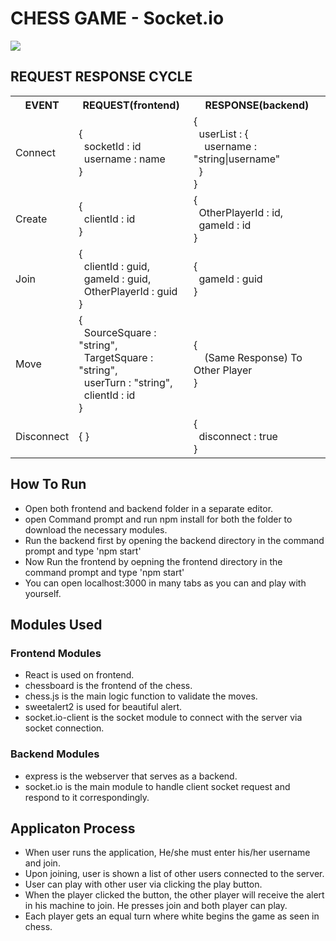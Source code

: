 # CHESS GAME - Socket.io

![](socketchess.gif)

## REQUEST RESPONSE CYCLE

<table>
  <tr>
    <th>EVENT</td>
    <th>REQUEST(frontend)</td>
    <th>RESPONSE(backend)</td>
  </tr>
  <tr>
    <td>Connect</td>
    <td> { <br> &nbsp;&nbsp;socketId : id <br> &nbsp;&nbsp;username : name <br>} </td>
    <td> { <br> &nbsp;&nbsp;userList : { <br> &nbsp;&nbsp;&nbsp;&nbsp;username : "string|username" <br>  &nbsp;&nbsp;} <br> }</td>
  </tr>
  <tr>
    <td>Create</td>
    <td> { <br> &nbsp;&nbsp;clientId : id <br> } </td>
    <td> {  <br> &nbsp;&nbsp;OtherPlayerId : id, <br> &nbsp;&nbsp;gameId : id  <br>  }</td>
  </tr>
  <tr>
    <td>Join</td>
    <td> { <br> &nbsp;&nbsp;clientId : guid, <br>&nbsp;&nbsp;gameId : guid, <br> &nbsp;&nbsp;OtherPlayerId : guid <br> } </td>
    <td> { <br> &nbsp;&nbsp;gameId : guid <br> }</td>
  </tr>
  <tr>
    <td>Move</td>
    <td> { <br> &nbsp;&nbsp;SourceSquare : "string", <br> &nbsp;&nbsp;TargetSquare : "string", <br> &nbsp;&nbsp;userTurn : "string", <br> &nbsp;&nbsp;clientId : id <br>  } </td>
    <td> { <br> &nbsp;&nbsp;&nbsp;&nbsp;(Same Response) To Other Player <br> }</td>
  </tr>
  <tr>
    <td>Disconnect</td>
    <td> { } </td>
    <td> { <br> &nbsp;&nbsp;disconnect : true <br> }</td>
  </tr>
</table>

## How To Run

- Open both frontend and backend folder in a separate editor.
- open Command prompt and run npm install for both the folder to download the necessary modules.
- Run the backend first by opening the backend directory in the command prompt and type 'npm start'
- Now Run the frontend by oepning the frontend directory in the command prompt and type 'npm start'
- You can open localhost:3000 in many tabs as you can and play with yourself.

## Modules Used

### Frontend Modules

- React is used on frontend.
- chessboard is the frontend of the chess.
- chess.js is the main logic function to validate the moves.
- sweetalert2 is used for beautiful alert.
- socket.io-client is the socket module to connect with the server via socket connection.

### Backend Modules

- express is the webserver that serves as a backend.
- socket.io is the main module to handle client socket request and respond to it correspondingly.

## Applicaton Process

- When user runs the application, He/she must enter his/her username and join.
- Upon joining, user is shown a list of other users connected to the server.
- User can play with other user via clicking the play button.
- When the player clicked the button, the other player will receive the alert in his machine to join. He presses join and both player can play.
- Each player gets an equal turn where white begins the game as seen in chess.









